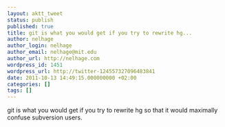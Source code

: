 ```yaml
---
layout: aktt_tweet
status: publish
published: true
title: git is what you would get if you try to rewrite hg...
author: nelhage
author_login: nelhage
author_email: nelhage@mit.edu
author_url: http://nelhage.com
wordpress_id: 1451
wordpress_url: http://twitter-124557327096483841
date: 2011-10-13 14:49:15.000000000 +02:00
categories: []
tags: []
---
```

git is what you would get if you try to rewrite hg so that it would maximally confuse subversion users.
